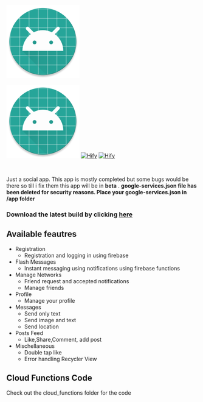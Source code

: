 <img src="https://github.com/PascalBenstrong/Saaf/blob/master/app/src/main/res/mipmap-xxxhdpi/ic_launcher_round.png">
<br>

[![Hify](https://github.com/PascalBenstrong/Saaf/blob/master/app/src/main/res/mipmap-xxxhdpi/ic_launcher_round.png)](https://lvamsavarthan.github.io/lvstore/hify.html)
[![Hify](https://forthebadge.com/images/badges/built-with-love.svg)](https://lvamsavarthan.github.io/lvstore/hify.html)
[![Hify](https://forthebadge.com/images/badges/built-for-android.svg)](https://lvamsavarthan.github.io/lvstore/hify.html)

<br>


Just a social app. This app is mostly completed but some bugs would be there so till i fix them this app will be in **beta** .
**google-services.json file has been deleted for security reasons. Place your google-services.json in /app folder**

### Download the latest build by clicking [here](https://github.com/PascalBenstrong/Saaf/blob/master/app/release/app-release.apk)

## Available feautres

* Registration
  - Registration and logging in using firebase 
* Flash Messages
  - Instant messaging using notifications using firebase functions
* Manage Networks
  - Friend request and accepted notifications
  - Manage friends
* Profile
  - Manage your profile
* Messages
  - Send only text 
  - Send image and text 
  - Send location 
* Posts Feed
  - Like,Share,Comment, add post
* Mischellaneous
  - Double tap like 
  - Error handling Recycler View
  
## Cloud Functions Code
Check out the cloud_functions folder for the code

<!--## Screenshots
<!--
<table>
  <tr>
    <td> <img src="https://github.com/lvamsavarthan/Hify/blob/master/screenshots/1.jpg" height="400"> </td>
    <td> <img src="https://github.com/lvamsavarthan/Hify/blob/master/screenshots/2.jpg" height="400"> </td>
  </tr>
  <!--
  <tr>
        <td> <img src="https://github.com/lvamsavarthan/Hify/blob/master/screenshots/3.jpg" height="400"> </td>
<td> <img src="https://github.com/lvamsavarthan/Hify/blob/master/screenshots/4.jpg" height="400"> </td>
  </tr>
  <!
   <tr>
         <td> <img src="https://github.com/lvamsavarthan/Hify/blob/master/screenshots/5.jpg" height="400"> </td>
 <td> <img src="https://github.com/lvamsavarthan/Hify/blob/master/screenshots/6.jpg" height="400"> </td>
    </tr>
  <!  
   <tr>
         <td> <img src="https://github.com/lvamsavarthan/Hify/blob/master/screenshots/7.jpg" height="400"> </td>
<td> <img src="https://github.com/lvamsavarthan/Hify/blob/master/screenshots/8.jpg" height="400"> </td>
   </tr>
 <! 
  <tr>
   <td> <img src="https://github.com/lvamsavarthan/Hify/blob/master/screenshots/9.jpg" height="400"> </td>
   </tr>
</table>


## Developer

This whole project is maintained only by **Pascal Nsunba and Benoit Ciawu**.

<!--## Credits

<!--Logo designed by Live Mail Team from Uplabs.com
